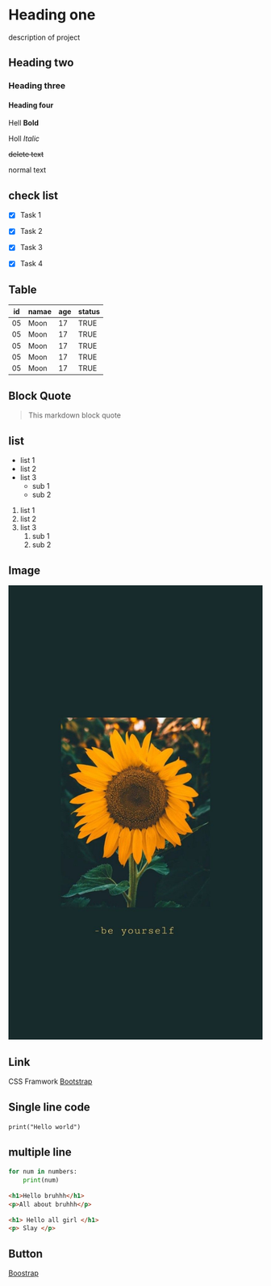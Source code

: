 # Heading one 
description of project
## Heading two

### Heading three
#### Heading four 

Hell **Bold**

Holl *Italic*

~~delete text~~

normal text 

## check list
- [x] Task 1

- [x] Task 2

- [x] Task 3

- [x] Task 4

## Table
|id| namae| age|status|
|--|------|----|------|
|05| Moon | 17 | TRUE |
|05| Moon | 17 | TRUE |
|05| Moon | 17 | TRUE |
|05| Moon | 17 | TRUE |
|05| Moon | 17 | TRUE |
##  Block Quote

> This markdown block quote

## list
- list 1
- list 2
- list 3
    - sub 1
    - sub 2
1. list 1
2. list 2
3. list 3
    1. sub 1
    2. sub 2

## Image 
![Dashboard](image.png)

## Link 
CSS Framwork [Bootstrap](https://getbootstrap.com/)

## Single line code
`print("Hello world")`

## multiple line
``` python
for num in numbers:
    print(num)
```
```html
<h1>Hello bruhhh</h1>
<p>All about bruhhh</p>
```
```html
<h1> Hello all girl </h1>
<p> Slay </p>
```

## Button 
<a href="https://getbootstrap.com/" target="-blank">Boostrap</a>
